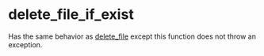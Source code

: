 # delete_file_if_exist

Has the same behavior as [delete_file](delete_file.md) except this function does not throw an exception.

